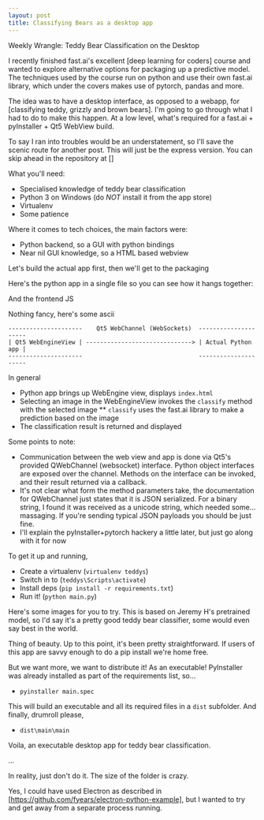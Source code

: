 ```yaml
---
layout: post
title: Classifying Bears as a desktop app
---
```


Weekly Wrangle: Teddy Bear Classification on the Desktop

I recently finished fast.ai's excellent [deep learning for coders] course and wanted to explore alternative options for packaging up a predictive model. The techniques used by the course run on python and use their own fast.ai library, which under the covers makes use of pytorch, pandas and more.

The idea was to have a desktop interface, as opposed to a webapp, for [classifying teddy, grizzly and brown bears]. I'm going to go through what I had to do to make this happen. At a low level, what's required for a fast.ai + pyInstaller + Qt5 WebView build. 

To say I ran into troubles would be an understatement, so I'll save the scenic route for another post. This will just be the express version. You can skip ahead in the repository at []

What you'll need:
* Specialised knowledge of teddy bear classification
* Python 3 on Windows (do *NOT* install it from the app store)
* Virtualenv
* Some patience

Where it comes to tech choices, the main factors were:
* Python backend, so a GUI with python bindings
* Near nil GUI knowledge, so a HTML based webview

Let's build the actual app first, then we'll get to the packaging

Here's the python app in a single file so you can see how it hangs together:

And the frontend JS

Nothing fancy, here's some ascii

```
---------------------    Qt5 WebChannel (WebSockets)  ---------------------
| Qt5 WebEngineView | ------------------------------> | Actual Python app |
---------------------                                 ---------------------
```

In general
* Python app brings up WebEngine view, displays ```index.html```
* Selecting an image in the WebEngineView invokes the ```classify``` method with the selected image
** ```classify``` uses the fast.ai library to make a prediction based on the image
* The classification result is returned and displayed

Some points to note:
* Communication between the web view and app is done via Qt5's provided QWebChannel (websocket) interface. Python object interfaces are exposed over the channel. Methods on the interface can be invoked, and their result returned via a callback. 
* It's not clear what form the method parameters take, the documentation for QWebChannel just states that it is JSON serialized. For a binary string, I found it was received as a unicode string, which needed some... massaging. If you're sending typical JSON payloads you should be just fine.
* I'll explain the pyInstaller+pytorch hackery a little later, but just go along with it for now

To get it up and running,
* Create a virtualenv (```virtualenv teddys```)
* Switch in to (```teddys\Scripts\activate```)
* Install deps (```pip install -r requirements.txt```)
* Run it! (```python main.py```)

Here's some images for you to try. This is based on Jeremy H's pretrained model, so I'd say it's a pretty good teddy bear classifier, some would even say best in the world.

Thing of beauty. Up to this point, it's been pretty straightforward. If users of this app are savvy enough to do a pip install we're home free. 

But we want more, we want to distribute it! As an executable! PyInstaller was already installed as part of the requirements list, so...

* ```pyinstaller main.spec```

This will build an executable and all its required files in a ```dist``` subfolder. And finally, drumroll please,

* ```dist\main\main```

Voila, an executable desktop app for teddy bear classification.

... 

In reality, just don't do it. The size of the folder is crazy.




Yes, I could have used Electron as described in [https://github.com/fyears/electron-python-example], but I wanted to try and get away from a separate process running. 

